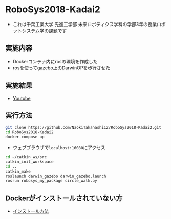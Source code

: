 # RoboSys2018-Kadai2
+ これは千葉工業大学 先進工学部 未来ロボティクス学科の学部3年の授業ロボットシステム学の課題です
## 実施内容
+ Dockerコンテナ内にrosの環境を作成した
+ rosを使ってgazebo上のDarwinOPを歩行させた
## 実施結果
+ [Youtube](https://youtu.be/zEZjfbqxBQo)
## 実行方法
```Bash
git clone https://github.com/NaokiTakahashi12/RoboSys2018-Kadai2.git
cd RoboSys2018-Kadai2
docker-compose up
```
+ ウェブブラウザで```localhost:16080```にアクセス
```Bash
cd ~/catkin_ws/src
catkin_init_workspace
cd ..
catkin_make
roslaunch darwin_gazebo darwin_gazebo.launch
rosrun robosys_my_package circle_walk.py
```
## Dockerがインストールされていない方
+ [インストール方法](https://docs.docker.com/install/linux/docker-ce/ubuntu/)
